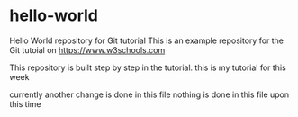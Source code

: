 # hello-world
Hello World repository for Git tutorial
This is an example repository for the Git tutoial on https://www.w3schools.com

This repository is built step by step in the tutorial.
this is my tutorial for this week


currently another change is done in this file
nothing is done in this file upon this time
